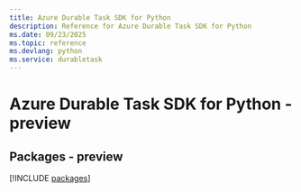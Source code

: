 ```yaml
---
title: Azure Durable Task SDK for Python
description: Reference for Azure Durable Task SDK for Python
ms.date: 09/23/2025
ms.topic: reference
ms.devlang: python
ms.service: durabletask
---
```

# Azure Durable Task SDK for Python - preview
## Packages - preview
[!INCLUDE [packages](durable-task-index.md)]